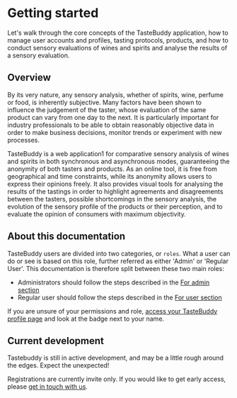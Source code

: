 # Getting started

Let's walk through the core concepts of the TasteBuddy application, how to manage
user accounts and profiles, tasting protocols, products, and how to conduct
sensory evaluations of wines and spirits and analyse the results of a sensory
evaluation.

## Overview

By its very nature, any sensory analysis, whether of spirits, wine, perfume
or food, is inherently subjective. Many factors have been shown to influence the
judgement of the taster, whose evaluation of the same product can vary from
one day to the next. It is particularly important for industry professionals to be
able to obtain reasonably objective data in order to make business decisions,
monitor trends or experiment with new processes.

TasteBuddy is a web application1 for comparative sensory analysis of wines and
spirits in both synchronous and asynchronous modes, guaranteeing the anonymity
of both tasters and products. As an online tool, it is free from geographical
and time constraints, while its anonymity allows users to express their opinions
freely. It also provides visual tools for analysing the results of the tastings
in order to highlight agreements and disagreements between the tasters, possible
shortcomings in the sensory analysis, the evolution of the sensory profile of
the products or their perception, and to evaluate the opinion of consumers with
maximum objectivity.

## About this documentation

TasteBuddy users are divided into two categories, or `roles`. What a user can do
or see is based on this role, further referred as either 'Admin' or 'Regular
User'. This documentation is therefore split between these two main roles:

- Administrators should follow the steps described in the [For admin section](admin/index.md)
- Regular user should follow the steps described in the [For user section](user/index.md)

If you are unsure of your permissions and role, [access your TasteBuddy profile page](https://tastebuddy.io/users/update/)
and look at the badge next to your name.

## Current development

Tastebuddy is still in active development, and may be a little rough around
the edges. Expect the unexpected!

Registrations are currently invite only. If you would like to get early access,
please [get in touch with us](https://tastebuddy.io/contact/).
